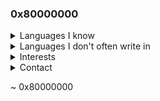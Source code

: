 ### 0x80000000
<details>
<summary>Languages I know</summary>
<summary>Python</summary>
<summary>C</summary>
<summary>C++</summary>
<summary>Vlang</summary>
<summary>Golang</summary>
</details>

<details>
<summary>Languages I don't often write in</summary>
<summary>SQL</summary>
<summary>PHP</summary>
<summary>Javascript</summary>
<summary>Typescript</summary>
<summary>x86/x86_64 Assembly</summary>
</details>

<details>
<summary>Interests</summary>
<summary>IoT</summary>
<summary>Programming</summary>
<summary>Webapp Hacking</summary>
<summary>Malware Analysis</summary>
<summary>Reverse Engineering</summary>
<summary>Exploit Development</summary>
<summary>Malware Development</summary>
</details>

<details>
<summary>Contact</summary>
<summary>924851732201214022 (Discord ID) (Lookup profile information via https://discord.id/)</summary>
</details>

~ 0x80000000
